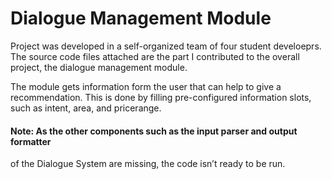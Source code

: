 # Dialogue Management Module

Project was developed in a self-organized team of four student develoeprs. The source code files attached are the part I contributed to the overall project, the dialogue management module.

The module gets information form the user that can help to give a recommendation.
This is done by filling pre-configured information slots, such as intent, area, and pricerange. 

#### Note: As the other components such as the input parser and output formatter 
of the Dialogue System are missing, the code isn’t ready to be run.